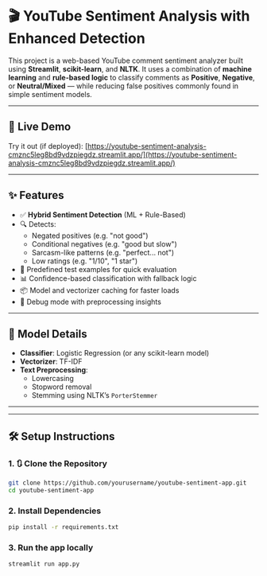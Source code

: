 # 🎬 YouTube Sentiment Analysis with Enhanced Detection

This project is a web-based YouTube comment sentiment analyzer built using **Streamlit**, **scikit-learn**, and **NLTK**. It uses a combination of **machine learning** and **rule-based logic** to classify comments as **Positive**, **Negative**, or **Neutral/Mixed** — while reducing false positives commonly found in simple sentiment models.

---

## 🚀 Live Demo
Try it out (if deployed): [https://youtube-sentiment-analysis-cmznc5leg8bd9vdzpiegdz.streamlit.app/](https://youtube-sentiment-analysis-cmznc5leg8bd9vdzpiegdz.streamlit.app/)

---

## ✨ Features

- ✅ **Hybrid Sentiment Detection** (ML + Rule-Based)
- 🔍 Detects:
  - Negated positives (e.g. "not good")
  - Conditional negatives (e.g. "good but slow")
  - Sarcasm-like patterns (e.g. "perfect... not")
  - Low ratings (e.g. "1/10", "1 star")
- 💬 Predefined test examples for quick evaluation
- 📊 Confidence-based classification with fallback logic
- 📦 Model and vectorizer caching for faster loads
- 🔧 Debug mode with preprocessing insights

---

## 🧠 Model Details

- **Classifier**: Logistic Regression (or any scikit-learn model)
- **Vectorizer**: TF-IDF
- **Text Preprocessing**:
  - Lowercasing
  - Stopword removal
  - Stemming using NLTK’s `PorterStemmer`

---


---

## 🛠️ Setup Instructions

### 1. 🔃 Clone the Repository

```bash
git clone https://github.com/yourusername/youtube-sentiment-app.git
cd youtube-sentiment-app

```
### 2. Install Dependencies
```bash
pip install -r requirements.txt
```
### 3. Run the app locally

```bash
streamlit run app.py
```

